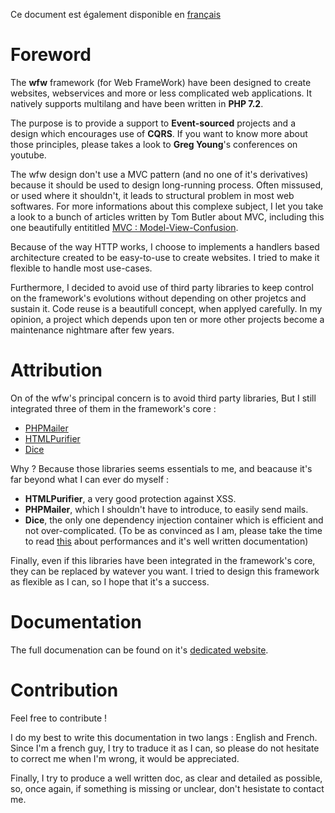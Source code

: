 Ce document est également disponible en [français](README.md)

# Foreword

The **wfw** framework (for Web FrameWork) have been designed to create websites, webservices and 
more or less complicated web applications. It natively supports multilang and have been written in **PHP 7.2**.

The purpose is to provide a support to **Event-sourced** projects and a design which encourages
use of **CQRS**. If you want to know more about those principles, please takes a look to **Greg Young**'s 
conferences on youtube.

The wfw design don't use a MVC pattern (and no one of it's derivatives) because it should
be used to design long-running process. Often missused, or used where it shouldn't, it leads 
to structural problem in most web softwares. For more informations about this complexe subject, 
I let you take a look to a bunch of articles written by Tom Butler about MVC, including this one
beautifully entititled [MVC : Model-View-Confusion](https://r.je/views-are-not-templates.html).

Because of the way HTTP works, I choose to implements a handlers based architecture created to
be easy-to-use to create websites. I tried to make it flexible to handle most use-cases.

Furthermore, I decided to avoid use of third party libraries to keep control on the framework's
evolutions without depending on other projetcs and sustain it.
Code reuse is a beautifull concept, when applyed carefully. In my opinion, a project which depends 
upon ten or more other projects become a maintenance nightmare after few years.

# Attribution

On of the wfw's principal concern is to avoid third party libraries, But I still integrated three of them
in the framework's core :
   - [PHPMailer](https://github.com/PHPMailer/PHPMailer) 
   - [HTMLPurifier](http://htmlpurifier.org/)
   - [Dice](https://github.com/Level-2/Dice)

Why ? Because those libraries seems essentials to me, and beacause it's far beyond what I can 
ever do myself :
   - **HTMLPurifier**, a very good protection against XSS.
   - **PHPMailer**, which I shouldn't have to introduce, to easily send mails.
   - **Dice**, the only one dependency injection container which is efficient and not over-complicated.
   (To be as convinced as I am, please take the time to read [this](https://github.com/Level-2/Dice#performance)
   about performances and it's well written documentation)
   
Finally, even if this libraries have been integrated in the framework's core, they can be 
replaced by watever you want. I tried to design this framework as flexible as I can, so I 
hope that it's a success.

# Documentation

The full documenation can be found on it's [dedicated website](https://wfwdoc.bee-color.fr).

# Contribution

Feel free to contribute !

I do my best to write this documentation in two langs : English and French. Since I'm a french
guy, I try to traduce it as I can, so please do not hesitate to correct me when I'm wrong, it
would be appreciated.

Finally, I try to produce a well written doc, as clear and detailed as possible, so, once again,
if something is missing or unclear, don't hesistate to contact me.